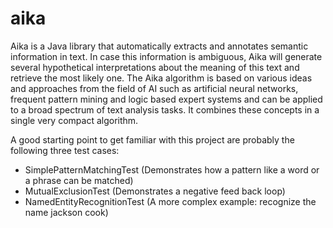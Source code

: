 # aika

Aika is a Java library that automatically extracts and annotates semantic information in text. 
In case this information is ambiguous, Aika will generate several hypothetical interpretations 
about the meaning of this text and retrieve the most likely one. The Aika algorithm is based 
on various ideas and approaches from the field of AI such as artificial neural networks, 
frequent pattern mining and logic based expert systems and can be applied to a broad spectrum 
of text analysis tasks. It combines these concepts in a single very compact algorithm. 

A good starting point to get familiar with this project are probably the following three test cases:
- SimplePatternMatchingTest (Demonstrates how a pattern like a word or a phrase can be matched)
- MutualExclusionTest (Demonstrates a negative feed back loop)
- NamedEntityRecognitionTest (A more complex example: recognize the name jackson cook)
